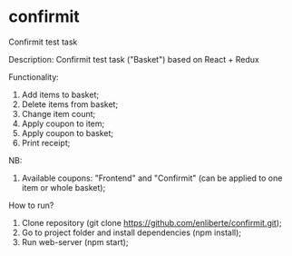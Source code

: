 # confirmit
Confirmit test task


Description:
Confirmit test task ("Basket") based on React + Redux

Functionality:
1) Add items to basket;
2) Delete items from basket;
3) Change item count;
4) Apply coupon to item;
5) Apply coupon to basket;
6) Print receipt;

NB:
1) Available coupons: "Frontend" and "Confirmit" (can be applied to one item or whole basket);

How to run?
1) Clone repository (git clone https://github.com/enliberte/confirmit.git);
2) Go to project folder and install dependencies (npm install);
3) Run web-server (npm start);
